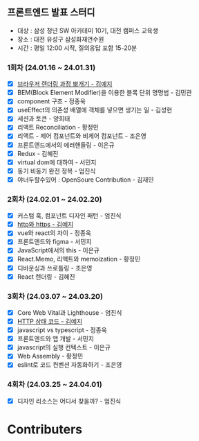 ## 프론트엔드 발표 스터디

- 대상 : 삼성 청년 SW 아카데미 10기, 대전 캠퍼스 교육생
- 장소 : 대전 유성구 삼성화재연수원
- 시간 : 평일 12:00 시작, 질의응답 포함 15-20분

### 1회차 (24.01.16 ~ 24.01.31)

- [x] [브라우저 렌더링 과정 뽀개기 - 김예지](https://github.com/HiBixby/SSAFY-10th-FE-Study/blob/master/presentation-study/week1/%EB%B8%8C%EB%9D%BC%EC%9A%B0%EC%A0%80%20%EB%A0%8C%EB%8D%94%EB%A7%81%20%EA%B3%BC%EC%A0%95%20%EB%BD%80%EA%B0%9C%EA%B8%B0.pdf)
- [x] BEM(Block Element Modifier)을 이용한 블록 단위 명명법 - 김민관
- [x] component 구조 - 정종욱
- [x] useEffect의 의존성 배열에 객체를 넣으면 생기는 일 - 김성현
- [x] 세션과 토큰 - 양희태
- [x] 리액트 Reconciliation - 황정민
- [x] 리액트 - 제어 컴포넌트와 비제어 컴포넌트 - 조은영
- [x] 프론트엔드에서의 에러핸들링 - 이은규
- [x] Redux - 김혜진
- [x] virtual dom에 대하여 - 서민지
- [x] 동기 비동기 완전 정복 - 엄진식
- [x] 야너두할수있어 : OpenSoure Contribution - 김재민

### 2회차 (24.02.01 ~ 24.02.20)

- [x] 커스텀 훅, 컴포넌트 디자인 패턴 - 엄진식
- [x] [http와 https - 김예지](https://github.com/HiBixby/SSAFY-10th-FE-Study/blob/master/presentation-study/week2/HTTP%EC%99%80%20HTTPS.pdf)
- [x] vue와 react의 차이 - 정종욱
- [x] 프론트엔드와 figma - 서민지
- [x] JavaScript에서의 this - 이은규
- [x] React.Memo, 리액트와 memoization - 황정민
- [x] 디바운싱과 쓰로틀링 - 조은영
- [x] React 렌더링 - 김혜진

### 3회차 (24.03.07 ~ 24.03.20)

- [x] Core Web Vital과 Lighthouse - 엄진식
- [x] [HTTP 상태 코드 - 김예지](https://github.com/HiBixby/SSAFY-10th-FE-Study/blob/master/presentation-study/week3/HTTP%20%EC%83%81%ED%83%9C%20%EC%BD%94%EB%93%9C.pdf)
- [x] javascript vs typescript - 정종욱
- [x] 프론트엔드와 앱 개발 - 서민지
- [x] javascript의 실행 컨텍스트 - 이은규
- [x] Web Assembly - 황정민
- [x] eslint로 코드 컨벤션 자동화하기 - 조은영

### 4회차 (24.03.25 ~ 24.04.01)

- [x] 디자인 리소스는 어디서 찾을까? - 엄진식

# Contributers

